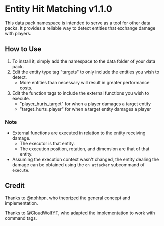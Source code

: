# Entity Hit Matching v1.1.0
This data pack namespace is intended to serve as a tool for other data packs.
It provides a reliable way to detect entities that exchange damage with players.

## How to Use
1. To install it, simply add the namespace to the data folder of your data pack.
2. Edit the entity type tag "targets" to only include the entities you wish to detect.
    * More entities than necessary will result in greater performance costs.
3. Edit the function tags to include the external functions you wish to execute.
    * "player_hurts_target" for when a player damages a target entity
    * "target_hurts_player" for when a target entity damages a player
### Note
* External functions are executed in relation to the entity receiving damage.
    * The executor is that entity.
    * The execution position, rotation, and dimension are that of that entity.
* Assuming the execution context wasn't changed, the entity dealing the damage can be obtained using the `on attacker` subcommand of `execute`.

## Credit
Thanks to [@nphhpn](https://github.com/nphhpn), who theorized the general concept and implementation.

Thanks to [@CloudWolfYT](https://github.com/CloudWolfYT), who adapted the implementation to work with command tags.

